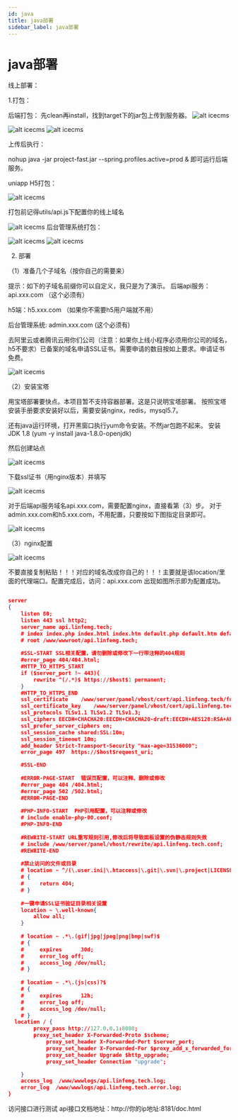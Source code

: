 ```yaml
---
id: java
title: java部署
sidebar_label: java部署
---
```


# java部署

线上部署：

1.打包：

后端打包：
先clean再install，找到target下的jar包上传到服务器。
![alt icecms](/img/icecms/ac6bb5242adb7e09aa70f85c9c0ca54c.webp)

![alt icecms](/img/icecms/2796d0913cb67ebfd65c0d7463f37279.webp)
![alt icecms](/img/icecms/8e1d97959f70fe46f098a276236971df.webp)

上传后执行：

nohup java -jar project-fast.jar --spring.profiles.active=prod &
即可运行后端服务。

uniapp H5打包：

![alt icecms](/img/icecms/fa0a21316ab9719160b825413f52db40.webp)

打包前记得utils/api.js下配置你的线上域名

![alt icecms](/img/icecms/769dc0fc97e9f3fe51baeae6cfeb7160.webp)
后台管理系统打包：

![alt icecms](/img/icecms/92de25918db9f3a003db55fe91976943.webp)
![alt icecms](/img/icecms/749f47fb948df9f3786c68e708c18132.webp)

2. 部署

（1）准备几个子域名（按你自己的需要来）

提示：如下的子域名前缀你可以自定义，我只是为了演示。
后端api服务：api.xxx.com （这个必须有）

h5端：h5.xxx.com （如果你不需要h5用户端就不用）

后台管理系统: admin.xxx.com (这个必须有)

去阿里云或者腾讯云用你们公司（注意：如果你上线小程序必须用你公司的域名，h5不要求）已备案的域名申请SSL证书。需要申请的数目按如上要求。申请证书免费。

![alt icecms](/img/icecms/e069619ba193f1cc096292dcbd136f27.webp)

（2）安装宝塔

用宝塔部署要快点。本项目暂不支持容器部署。这是只说明宝塔部署。
按照宝塔安装手册要求安装好以后，需要安装nginx，redis，mysql5.7。

还有java运行环境，打开黑窗口执行yum命令安装。不然jar包跑不起来。
安装JDK 1.8 (yum -y install java-1.8.0-openjdk)

然后创建站点

![alt icecms](/img/icecms/1464db3701041c4df45d30bc81c0bc00.webp)

下载ssl证书（用nginx版本）并填写

![alt icecms](/img/icecms/a6ab6bdaec1aa6d6d3b7982d6a5799cc.webp)

对于后端api服务域名api.xxx.com，需要配置nginx，直接看第（3）步。
对于admin.xxx.com和h5.xxx.com，不用配置，只要按如下图指定目录即可。

![alt icecms](/img/icecms/20957d2cc869b6d6059a23d9ad186304.webp)

（3）nginx配置

![alt icecms](/img/icecms/fd3905933641df3a2ae552a7edc45762.webp)

不要直接复制粘贴！！！对应的域名改成你自己的！！！主要就是该location/里面的代理端口。配置完成后，访问：api.xxx.com 出现如图所示即为配置成功。

```json

server
{
    listen 80;
	listen 443 ssl http2;
    server_name api.linfeng.tech;
    # index index.php index.html index.htm default.php default.htm default.html;
    # root /www/wwwroot/api.linfeng.tech;
    
    #SSL-START SSL相关配置，请勿删除或修改下一行带注释的404规则
    #error_page 404/404.html;
    #HTTP_TO_HTTPS_START
    if ($server_port !~ 443){
        rewrite ^(/.*)$ https://$host$1 permanent;
    }
    #HTTP_TO_HTTPS_END
    ssl_certificate    /www/server/panel/vhost/cert/api.linfeng.tech/fullchain.pem;
    ssl_certificate_key    /www/server/panel/vhost/cert/api.linfeng.tech/privkey.pem;
    ssl_protocols TLSv1.1 TLSv1.2 TLSv1.3;
    ssl_ciphers EECDH+CHACHA20:EECDH+CHACHA20-draft:EECDH+AES128:RSA+AES128:EECDH+AES256:RSA+AES256:EECDH+3DES:RSA+3DES:!MD5;
    ssl_prefer_server_ciphers on;
    ssl_session_cache shared:SSL:10m;
    ssl_session_timeout 10m;
    add_header Strict-Transport-Security "max-age=31536000";
    error_page 497  https://$host$request_uri;

    #SSL-END
    
    #ERROR-PAGE-START  错误页配置，可以注释、删除或修改
    #error_page 404 /404.html;
    #error_page 502 /502.html;
    #ERROR-PAGE-END
    
    #PHP-INFO-START  PHP引用配置，可以注释或修改
    # include enable-php-00.conf;
    #PHP-INFO-END
    
    #REWRITE-START URL重写规则引用,修改后将导致面板设置的伪静态规则失效
    # include /www/server/panel/vhost/rewrite/api.linfeng.tech.conf;
    #REWRITE-END
    
    #禁止访问的文件或目录
    # location ~ ^/(\.user.ini|\.htaccess|\.git|\.svn|\.project|LICENSE|README.md)
    # {
    #     return 404;
    # }
    
    #一键申请SSL证书验证目录相关设置
    location ~ \.well-known{
        allow all;
    }
    
    # location ~ .*\.(gif|jpg|jpeg|png|bmp|swf)$
    # {
    #     expires      30d;
    #     error_log off;
    #     access_log /dev/null;
    # }
    
    # location ~ .*\.(js|css)?$
    # {
    #     expires      12h;
    #     error_log off;
    #     access_log /dev/null; 
    # }
  location / {
		proxy_pass http://127.0.0.1:8080;
		proxy_set_header X-Forwarded-Proto $scheme;
        	proxy_set_header X-Forwarded-Port $server_port;
        	proxy_set_header X-Forwarded-For $proxy_add_x_forwarded_for;
        	proxy_set_header Upgrade $http_upgrade;
        	proxy_set_header Connection "upgrade";

	}
    access_log  /www/wwwlogs/api.linfeng.tech.log;
    error_log  /www/wwwlogs/api.linfeng.tech.error.log;
}
```

访问接口进行测试
api接口文档地址：http://你的ip地址:8181/doc.html